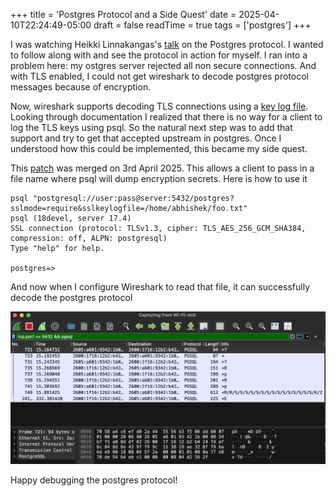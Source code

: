 +++
title = 'Postgres Protocol and a Side Quest'
date = 2025-04-10T22:24:49-05:00
draft = false
readTime = true
tags = ['postgres']
+++

I was watching Heikki Linnakangas's [talk](https://www.youtube.com/watch?v=FBPubrwGKhI) on the Postgres protocol. I wanted to 
follow along with and see the protocol in action for myself. I ran into a problem here: my ostgres server rejected all non secure
connections. And with TLS enabled, I could not get wireshark to decode postgres protocol messages because of encryption.

Now, wireshark supports decoding TLS connections using a [key log file](https://wiki.wireshark.org/TLS#key-log-format). Looking
through documentation I realized that there is no way for a client to  log the TLS keys using psql. So the natural next step
was to add that support and try to get that accepted upstream in postgres. Once I understood how this could be implemented, this
became my side quest.

This [patch](https://github.com/postgres/postgres/commit/2da74d8d6400975bf73fb0df97c3943ad3ed9a36) was merged on 3rd April 2025. 
This allows a client to pass in a file name where psql will dump encryption secrets. Here is how to use it

```
psql "postgresql://user:pass@server:5432/postgres?sslmode=require&sslkeylogfile=/home/abhishek/foo.txt"
psql (18devel, server 17.4)
SSL connection (protocol: TLSv1.3, cipher: TLS_AES_256_GCM_SHA384, compression: off, ALPN: postgresql)
Type "help" for help.

postgres=>
```

And now when I configure Wireshark to read that file, it can successfully decode the postgres protocol

![wireshark](wireshark.png)

Happy debugging the postgres protocol!
